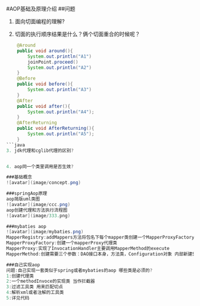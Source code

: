 #AOP基础及原理介绍
##问题
1. 面向切面编程的理解?

2. 切面的执行顺序结果是什么？俩个切面重合的时候呢？
```java 
    @Around
    public void around(){
        System.out.println("A1")
        joinPoint.proceed()
        System.out.println("A2")
    }
    @Before
    public void before(){
        System.out.println("A3")
    }
    @After
    public void after(){
        System.out.println("A4");
    }
    @AfterReturning
    public void AfterReturning(){
        System.out.println("A5");
    }
```java
3. jdk代理和cglib代理的区别?


4. aop同一个类里调用是否生效?

###基础概念
![avatar](image/concept.png)

###springAop原理
aop简版uml类图
![avatar](image/ccc.png)
aop创建代理和方法执行流程图
![avatar](image/333.png)

###mybaties aop
![avatar](image/mybaties.png)
MapperRegistry:addMappers方法将包名下每个mapper类创建一个MapperProxyFactory,放入map中
MapperProxyFactory:创建一个mapperProxy代理类
MapperProxy:实现了InvocationHandler主要调用MapperMethod的execute
MapperMethod:创建需要三个参数：DAO接口本身，方法类，Configuration对象 内部新建SqlCommand，MethodSignature俩个类

###自己实现aop
问题:自己实现一套类似于spring或者mybaties的aop 哪些类是必须的?
1:创建代理类
2:一个methodInvoce的实现类 当作拦截器
3:过滤工具类 用来匹配切点
4:解析xml或者注解的工具类
5:详见代码
